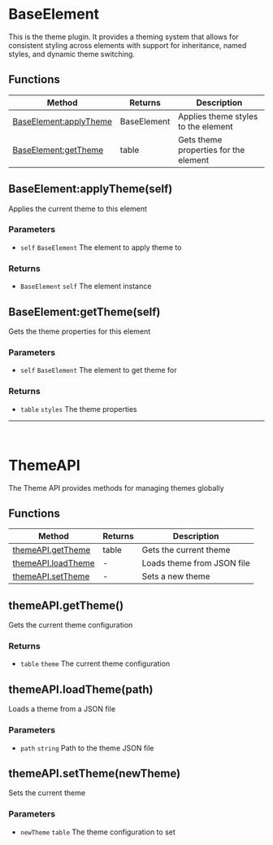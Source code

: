 # BaseElement
This is the theme plugin. It provides a theming system that allows for consistent styling across elements
with support for inheritance, named styles, and dynamic theme switching.

## Functions

|Method|Returns|Description|
|---|---|---|
|[BaseElement:applyTheme](#BaseElement:applyTheme)|BaseElement|Applies theme styles to the element
|[BaseElement:getTheme](#BaseElement:getTheme)|table|Gets theme properties for the element

## BaseElement:applyTheme(self)
Applies the current theme to this element

### Parameters
* `self` `BaseElement` The element to apply theme to

### Returns
* `BaseElement` `self` The element instance

## BaseElement:getTheme(self)
Gets the theme properties for this element

### Parameters
* `self` `BaseElement` The element to get theme for

### Returns
* `table` `styles` The theme properties


---
<br>

# ThemeAPI
The Theme API provides methods for managing themes globally

## Functions

|Method|Returns|Description|
|---|---|---|
|[themeAPI.getTheme](#themeAPI.getTheme)|table|Gets the current theme
|[themeAPI.loadTheme](#themeAPI.loadTheme)|-|Loads theme from JSON file
|[themeAPI.setTheme](#themeAPI.setTheme)|-|Sets a new theme

## themeAPI.getTheme()
Gets the current theme configuration

### Returns
* `table` `theme` The current theme configuration

## themeAPI.loadTheme(path)
Loads a theme from a JSON file

### Parameters
* `path` `string` Path to the theme JSON file

## themeAPI.setTheme(newTheme)
Sets the current theme

### Parameters
* `newTheme` `table` The theme configuration to set


